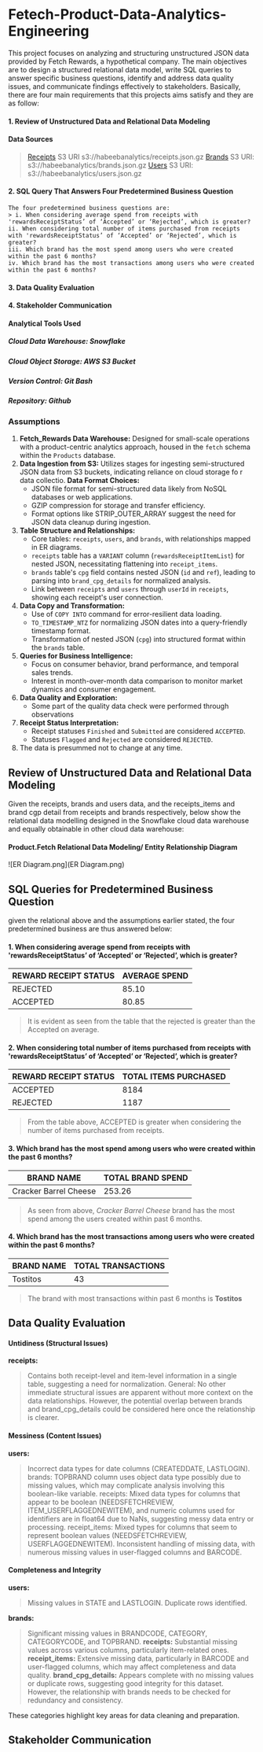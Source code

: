 # Fetech-Product-Data-Analytics-Engineering

This project focuses on analyzing and structuring unstructured JSON data provided by Fetch Rewards, a hypothetical company. The main objectives are to design a structured relational data model, write SQL queries to answer specific business questions, identify and address data quality issues, and communicate findings effectively to stakeholders. Basically, there are four main requirements that this projects aims satisfy and they are as follow:

#### 1. Review of Unstructured Data and Relational Data Modeling
 
 #### Data Sources
 > [Receipts](https://habeebanalytics.s3.eu-north-1.amazonaws.com/receipts.json.gz)
  S3 URI s3://habeebanalytics/receipts.json.gz
 > [Brands](https://habeebanalytics.s3.eu-north-1.amazonaws.com/brands.json.gz)
  S3 URI: s3://habeebanalytics/brands.json.gz
 > [Users](https://habeebanalytics.s3.eu-north-1.amazonaws.com/users.json.gz)
  S3 URI: s3://habeebanalytics/users.json.gz

#### 2. SQL Query That Answers Four Predetermined Business Question
    The four predetermined business questions are:
    > i. When considering average spend from receipts with 'rewardsReceiptStatus’ of ‘Accepted’ or ‘Rejected’, which is greater?
    ii. When considering total number of items purchased from receipts with 'rewardsReceiptStatus’ of ‘Accepted’ or ‘Rejected’, which is greater? 
    iii. Which brand has the most spend among users who were created within the past 6 months?
    iv. Which brand has the most transactions among users who were created within the past 6 months?
   
#### 3. Data Quality Evaluation
#### 4. Stakeholder Communication
   
#### Analytical Tools Used

##### Cloud Data Warehouse: Snowflake
##### Cloud Object Storage: AWS S3 Bucket
##### Version Control: Git Bash
##### Repository: Github

### Assumptions

1. **Fetch_Rewards Data Warehouse:** Designed for small-scale operations with a product-centric analytics approach, housed in the `fetch` schema within the `Products` database.
2. **Data Ingestion from S3:** Utilizes stages for ingesting semi-structured JSON data from S3 buckets, indicating reliance on cloud storage fo r data collectio. **Data Format Choices:** 
   - JSON file format for semi-structured data likely from NoSQL databases or web applications.
   - GZIP compression for storage and transfer efficiency.
   - Format options like STRIP_OUTER_ARRAY suggest the need for JSON data cleanup during ingestion.
4. **Table Structure and Relationships:** 
   - Core tables: `receipts`, `users`, and `brands`, with relationships mapped in ER diagrams.
   - `receipts` table has a `VARIANT` column (`rewardsReceiptItemList`) for nested JSON, necessitating flattening into `receipt_items`.
   - `brands` table's `cpg` field contains nested JSON (`id` and `ref`), leading to parsing into `brand_cpg_details` for normalized analysis.
   - Link between `receipts` and `users` through `userId` in `receipts`, showing each receipt's user connection.
5. **Data Copy and Transformation:** 
   - Use of `COPY INTO` command for error-resilient data loading.
   - `TO_TIMESTAMP_NTZ` for normalizing JSON dates into a query-friendly timestamp format.
   - Transformation of nested JSON (`cpg`) into structured format within the `brands` table.
6. **Queries for Business Intelligence:** 
   - Focus on consumer behavior, brand performance, and temporal sales trends.
   - Interest in month-over-month data comparison to monitor market dynamics and consumer engagement.
7. **Data Quality and Exploration:** 
   - Some part of the quality data check were performed through observations
8. **Receipt Status Interpretation:** 
   - Receipt statuses `Finished` and `Submitted` are considered `ACCEPTED`.
   - Statuses `Flagged` and `Rejected` are considered `REJECTED`.
9.  The data is presummed not to change at any time.

## Review of Unstructured Data and Relational Data Modeling
Given the receipts, brands and users data, and the receipts_items and brand cgp detail from receipts and brands respectively, below show the relational data modelling designed in the Snowflake cloud data warehouse and equally obtainable in other cloud data warehouse:

#### Product.Fetch Relational Data Modeling/ Entity Relationship Diagram

![ER Diagram.png](ER Diagram.png)

## SQL Queries for Predetermined Business Question

given the relational above and the assumptions earlier stated, the four predetermined business are thus answered below:

#### 1. When considering average spend from receipts with 'rewardsReceiptStatus’ of ‘Accepted’ or ‘Rejected’, which is greater?

REWARD RECEIPT STATUS  | AVERAGE SPEND
-----------------------|-----------------------
              REJECTED | 85.10
              ACCEPTED | 80.85

> It is evident as seen from the table that the rejected is greater than the Accepted on average.


#### 2. When considering total number of items purchased from receipts with 'rewardsReceiptStatus’ of ‘Accepted’ or ‘Rejected’, which is greater?

REWARD RECEIPT STATUS  | TOTAL ITEMS PURCHASED
-----------------------|-----------------------
              ACCEPTED | 8184
              REJECTED | 1187
              
> From the table above, ACCEPTED is greater when considering the number of items purchased from receipts.

#### 3. Which brand has the most spend among users who were created within the past 6 months?


BRAND NAME            | TOTAL BRAND SPEND
----------------------|---------------------
Cracker Barrel Cheese | 253.26

> As seen from above, *Cracker Barrel Cheese* brand has the most spend among the users created within past 6 months.


#### 4. Which brand has the most transactions among users who were created within the past 6 months?

BRAND NAME            | TOTAL TRANSACTIONS
----------------------|---------------------
Tostitos              | 43

> The brand with most transactions within past 6 months is **Tostitos**


## Data Quality Evaluation

#### Untidiness (Structural Issues)

**receipts:**
> Contains both receipt-level and item-level information in a single table, suggesting a need for normalization.
General:
> No other immediate structural issues are apparent without more context on the data relationships. However, the potential overlap between brands and brand_cpg_details could be considered here once the relationship is clearer.

#### Messiness (Content Issues)

**users:**
>Incorrect data types for date columns (CREATEDDATE, LASTLOGIN).
brands:
>TOPBRAND column uses object data type possibly due to missing values, which may complicate analysis involving this boolean-like variable.
receipts:
> Mixed data types for columns that appear to be boolean (NEEDSFETCHREVIEW, ITEM_USERFLAGGEDNEWITEM), and numeric columns used for identifiers are in float64 due to NaNs, suggesting messy data entry or processing.
receipt_items:
> Mixed types for columns that seem to represent boolean values (NEEDSFETCHREVIEW, USERFLAGGEDNEWITEM).
> Inconsistent handling of missing data, with numerous missing values in user-flagged columns and BARCODE.

#### Completeness and Integrity

**users:**
> Missing values in STATE and LASTLOGIN.
> Duplicate rows identified.

**brands:**
> Significant missing values in BRANDCODE, CATEGORY, CATEGORYCODE, and TOPBRAND.
**receipts:**
> Substantial missing values across various columns, particularly item-related ones.
**receipt_items:**
> Extensive missing data, particularly in BARCODE and user-flagged columns, which may affect completeness and data quality.
**brand_cpg_details:**
>Appears complete with no missing values or duplicate rows, suggesting good integrity for this dataset. However, the relationship with brands needs to be checked for redundancy and consistency.

These categories highlight key areas for data cleaning and preparation. 

## Stakeholder Communication
